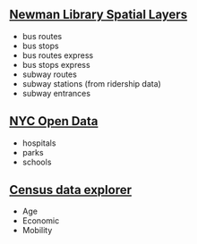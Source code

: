 ## [Newman Library Spatial Layers](https://www.baruch.cuny.edu/confluence/display/geoportal/NYC+Mass+Transit+Spatial+Layers)
- bus routes
- bus stops
- bus routes express
- bus stops express
- subway routes
- subway stations (from ridership data)
- subway entrances

## [NYC Open Data](https://opendata.cityofnewyork.us/)
- hospitals
- parks
- schools

## [Census data explorer](https://data.census.gov)
- Age
- Economic
- Mobility
